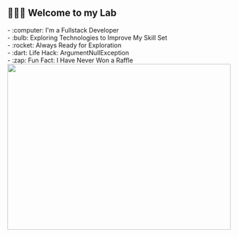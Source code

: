 
<div align="center">
  <h2 align="left">👨🏻‍💻 Welcome to my Lab </h2>
  <div align="left">
    - :computer: I'm a Fullstack Developer
  </div>
  <div align="left">
    - :bulb: Exploring Technologies to Improve My Skill Set
  </div>
  <div align="left">
    - :rocket: Always Ready for Exploration
  </div>
  <div align="left">
    - :dart: Life Hack: ArgumentNullException
  </div>
  <div align="left">
    - :zap: Fun Fact: I Have Never Won a Raffle
  </div>
</div>

<img align="center" src="https://github.com/nretana/nretana/assets/94148180/0fa635ce-c46e-4172-94a9-b761b211dc4b" alt="" width="100%" height="375px" />


<!--
**nretana/nretana** is a ✨ _special_ ✨ repository because its `README.md` (this file) appears on your GitHub profile.

Here are some ideas to get you started:

- 🔭 I’m currently working on ...
- 🌱 I’m currently learning ...
- 👯 I’m looking to collaborate on ...
- 🤔 I’m looking for help with ...
- 💬 Ask me about ...
- 📫 How to reach me: ...
- 😄 Pronouns: ...
- ⚡ Fun fact: ...
-->
